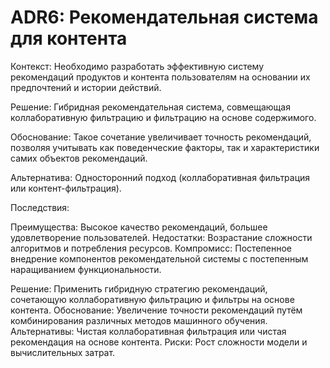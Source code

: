 # ADR6: Рекомендательная система для контента

Контекст: Необходимо разработать эффективную систему рекомендаций продуктов и контента пользователям на основании их предпочтений и истории действий.

Решение: Гибридная рекомендательная система, совмещающая коллаборативную фильтрацию и фильтрацию на основе содержимого.

Обоснование: Такое сочетание увеличивает точность рекомендаций, позволяя учитывать как поведенческие факторы, так и характеристики самих объектов рекомендаций.

Альтернатива: Односторонний подход (коллаборативная фильтрация или контент-фильтрация).

Последствия:

Преимущества: Высокое качество рекомендаций, большее удовлетворение пользователей.
Недостатки: Возрастание сложности алгоритмов и потребления ресурсов.
Компромисс: Постепенное внедрение компонентов рекомендательной системы с постепенным наращиванием функциональности.

Решение: Применить гибридную стратегию рекомендаций, сочетающую коллаборативную фильтрацию и фильтры на основе контента.
Обоснование: Увеличение точности рекомендаций путём комбинирования различных методов машинного обучения.
Альтернативы: Чистая коллаборативная фильтрация или чистая рекомендация на основе контента.
Риски: Рост сложности модели и вычислительных затрат.
